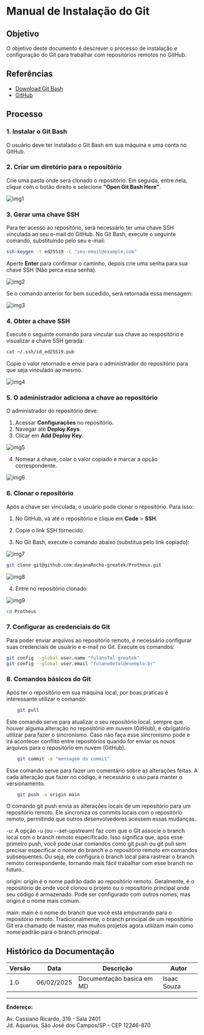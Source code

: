 # Manual de Instalação do Git

## Objetivo

O objetivo deste documento é descrever o processo de instalação e configuração do Git para trabalhar com repositórios remotos no GitHub.

## Referências

- [Download Git Bash](https://git-scm.com/downloads)
- [GitHub](https://github.com)

## Processo

### 1. Instalar o Git Bash

O usuário deve ter instalado o Git Bash em sua máquina e uma conta no GitHub.

### 2. Criar um diretório para o repositório

Crie uma pasta onde será clonado o repositório. Em seguida, entre nela, clique com o botão direito e selecione **"Open Git Bash Here"**.

![img1](assets/img1.png)

### 3. Gerar uma chave SSH

Para ter acesso ao repositório, será necessário ter uma chave SSH vinculada ao seu e-mail do GitHub. No Git Bash, execute o seguinte comando, substituindo pelo seu e-mail:

```bash
ssh-keygen -t ed25519 -C "seu-email@example.com"
```

Aperte **Enter** para confirmar o caminho, depois crie uma senha para sua chave SSH (Não perca essa senha).

![img2](assets/img2.png)

Se o comando anterior for bem sucedido, será retornada essa mensagem: 

![img3](assets/img3.png)

### 4. Obter a chave SSH

Execute o seguinte comando para vincular sua chave ao respositório e visualizar a chave SSH gerada:

```bash
cat ~/.ssh/id_ed25519.pub
```

Copie o valor retornado e envie para o administrador do repositório para que seja vinculado ao mesmo.

![img4](assets/img4.png)

### 5. O administrador adiciona a chave ao repositório

O administrador do repositório deve:

1. Acessar **Configurações** no repositório.
2. Navegar até **Deploy Keys**.
3. Clicar em **Add Deploy Key**.

![img5](assets/img5.png)

4. Nomear a chave, colar o valor copiado e marcar a opção correspondente.

![img6](assets/img6.png)

### 6. Clonar o repositório

Após a chave ser vinculada, o usuário pode clonar o repositório. Para isso:

1. No GitHub, vá até o repositório e clique em **Code** > **SSH**.
2. Copie o link SSH fornecido.


3. No Git Bash, execute o comando abaixo (substitua pelo link copiado):

![img7](assets/img7.png)

```bash
git clone git@github.com:dayanaRocha-greatek/Protheus.git
```

![img8](assets/img8.png)

4. Entre no repositório clonado:

![img9](assets/img9.png)

```bash
cd Protheus
```

### 7. Configurar as credenciais do Git

Para poder enviar arquivos ao repositório remoto, é necessário configurar suas credenciais de usuário e e-mail no Git. Execute os comandos:

```bash
git config --global user.name "fulanoTal-greatek"
git config --global user.email "fulanodetal@exemplo.br"
```

### 8. Comandos básicos do Git

Após ter o repositório em sua máquina local, por boas praticas é interessante utilizar o comando:

```bash
    git pull

```

Este comando serve para atualizar o seu repositório local, sempre que houver alguma alteração no repositório em nuvem (GitHub), é obrigatório utilizar para fazer o sincronismo. Caso não faça esse sincronismo pode e irá acontecer conflito entre repositórios quando for enviar os novos arquivos para o repositório em nuvem (GitHub).

```bash
    git commit -m "mensagem do commit"
```

Esse comando serve para fazer um comentário sobre as alterações feitas. A cada alteração que fazer no código, é necessário o uso para manter o versionamento.


```bash
    git push -u origin main
```

O comando git push envia as alterações locais de um repositório para um repositório remoto. Ele sincroniza os commits locais com o repositório remoto, permitindo que outros desenvolvedores acessem essas mudanças..

-u: A opção -u (ou --set-upstream) faz com que o Git associe o branch local com o branch remoto especificado. Isso significa que, após esse primeiro push, você pode usar comandos como git push ou git pull sem precisar especificar o nome do branch e o repositório remoto em comandos subsequentes. Ou seja, ele configura o branch local para rastrear o branch remoto correspondente, tornando mais fácil trabalhar com esse branch no futuro..

origin: origin é o nome padrão dado ao repositório remoto. Geralmente, é o repositório de onde você clonou o projeto ou o repositório principal onde seu código é armazenado. Pode ser configurado com outros nomes, mas origin é o nome mais comum.

main: main é o nome do branch que você está empurrando para o repositório remoto. Tradicionalmente, o branch principal de um repositório Git era chamado de master, mas muitos projetos agora utilizam main como nome padrão para o branch principal..


## Histórico da Documentação

| Versão |   Data   |        Descrição        |       Autor      |
|--------|----------|-------------------------|------------------|
|  1.0   |06/02/2025|Documentação basica em MD|Isaac Souza       |

---




**Endereço:**

Av. Cassiano Ricardo, 319 - Sala 2401  
Jd. Aquarius, São José dos Campos/SP - CEP 12246-870
